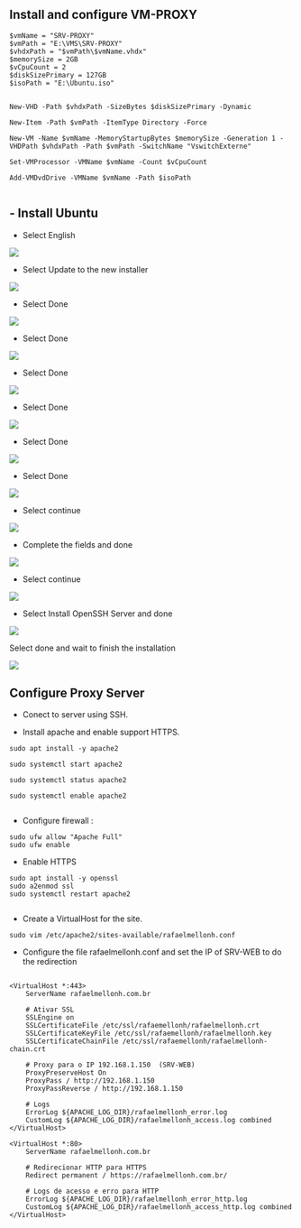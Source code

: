 ## Install and configure VM-PROXY

```
$vmName = "SRV-PROXY"
$vmPath = "E:\VMS\SRV-PROXY"
$vhdxPath = "$vmPath\$vmName.vhdx"
$memorySize = 2GB
$vCpuCount = 2
$diskSizePrimary = 127GB
$isoPath = "E:\Ubuntu.iso"


New-VHD -Path $vhdxPath -SizeBytes $diskSizePrimary -Dynamic

New-Item -Path $vmPath -ItemType Directory -Force

New-VM -Name $vmName -MemoryStartupBytes $memorySize -Generation 1 -VHDPath $vhdxPath -Path $vmPath -SwitchName "VswitchExterne"

Set-VMProcessor -VMName $vmName -Count $vCpuCount

Add-VMDvdDrive -VMName $vmName -Path $isoPath


```

## - Install Ubuntu

* Select English

![](/On-premises/img-on/install-ubuntu01.png)


* Select Update to the new installer

![](/On-premises/img-on/install-ubuntu02.png)

* Select Done

![](/On-premises/img-on/install-ubuntu03.png)

* Select Done

![](/On-premises/img-on/install-ubuntu04.png)

* Select Done

![](/On-premises/img-on/install-ubuntu05.png)

* Select Done

![](/On-premises/img-on/install-ubuntu06.png)

* Select Done

![](/On-premises/img-on/install-ubuntu07.png)

* Select Done

![](/On-premises/img-on/install-ubuntu08.png)

* Select continue

![](/On-premises/img-on/install-ubuntu09.png)

* Complete the fields and done      

![](/On-premises/img-on/install-ubuntu10.png)

* Select continue      

![](/On-premises/img-on/install-ubuntu11.png)

* Select Install OpenSSH Server and done      

![](/On-premises/img-on/install-ubuntu12.png)

 Select done and wait to finish the installation

![](/On-premises/img-on/install-ubuntu13.png)

## Configure Proxy Server

* Conect to server using SSH.

* Install apache and enable support HTTPS.

```
sudo apt install -y apache2

sudo systemctl start apache2

sudo systemctl status apache2

sudo systemctl enable apache2


```

* Configure firewall : 

```
sudo ufw allow "Apache Full"
sudo ufw enable

```

* Enable HTTPS

```
sudo apt install -y openssl
sudo a2enmod ssl
sudo systemctl restart apache2


```

* Create a VirtualHost for the site.

``` 
sudo vim /etc/apache2/sites-available/rafaelmellonh.conf

```
* Configure the file rafaelmellonh.conf and set the IP of SRV-WEB to do the redirection

```

<VirtualHost *:443>
    ServerName rafaelmellonh.com.br

    # Ativar SSL
    SSLEngine on
    SSLCertificateFile /etc/ssl/rafaemellonh/rafaelmellonh.crt
    SSLCertificateKeyFile /etc/ssl/rafaemellonh/rafaelmellonh.key
    SSLCertificateChainFile /etc/ssl/rafaemellonh/rafaelmellonh-chain.crt

    # Proxy para o IP 192.168.1.150  (SRV-WEB)
    ProxyPreserveHost On
    ProxyPass / http://192.168.1.150
    ProxyPassReverse / http://192.168.1.150

    # Logs 
    ErrorLog ${APACHE_LOG_DIR}/rafaelmellonh_error.log
    CustomLog ${APACHE_LOG_DIR}/rafaelmellonh_access.log combined
</VirtualHost>

<VirtualHost *:80>
    ServerName rafaelmellonh.com.br

    # Redirecionar HTTP para HTTPS
    Redirect permanent / https://rafaelmellonh.com.br/

    # Logs de acesso e erro para HTTP
    ErrorLog ${APACHE_LOG_DIR}/rafaelmellonh_error_http.log
    CustomLog ${APACHE_LOG_DIR}/rafaelmellonh_access_http.log combined
</VirtualHost>


```
